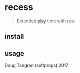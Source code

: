 # recess

> Extended [play](https://play.rust-lang.org/) time with rust

## install

## usage

Doug Tangren (softprops) 2017